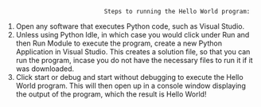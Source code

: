                                 Steps to running the Hello World program:
1. Open any software that executes Python code, such as Visual Studio.
2. Unless using Python Idle, in which case you would click under Run and then Run Module to execute the program, create a new Python Application in Visual Studio. This creates a solution file, so that you can run the program, incase you do not have the necessary files to run it if it was downloaded.
3. Click start or debug and start without debugging to execute the Hello World program.
This will then open up in a console window displaying the output of the program, which the result is Hello World!
